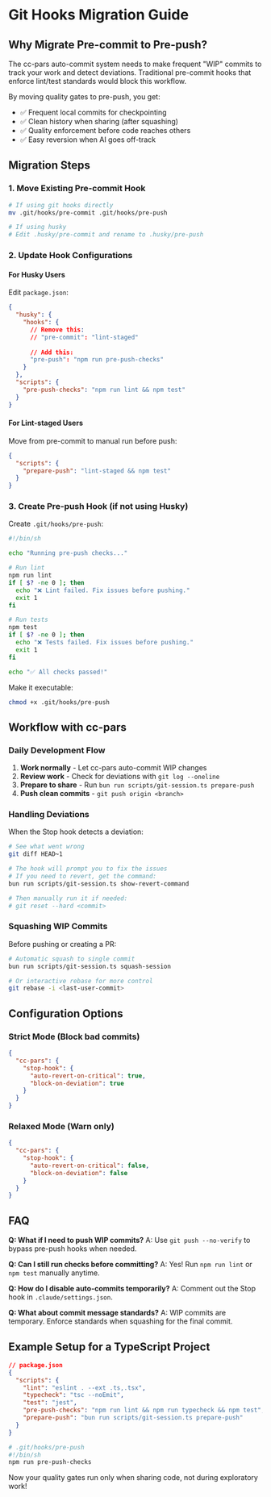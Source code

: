 # Git Hooks Migration Guide

## Why Migrate Pre-commit to Pre-push?

The cc-pars auto-commit system needs to make frequent "WIP" commits to track your work and detect deviations. Traditional pre-commit hooks that enforce lint/test standards would block this workflow.

By moving quality gates to pre-push, you get:
- ✅ Frequent local commits for checkpointing
- ✅ Clean history when sharing (after squashing)
- ✅ Quality enforcement before code reaches others
- ✅ Easy reversion when AI goes off-track

## Migration Steps

### 1. Move Existing Pre-commit Hook

```bash
# If using git hooks directly
mv .git/hooks/pre-commit .git/hooks/pre-push

# If using husky
# Edit .husky/pre-commit and rename to .husky/pre-push
```

### 2. Update Hook Configurations

#### For Husky Users

Edit `package.json`:
```json
{
  "husky": {
    "hooks": {
      // Remove this:
      // "pre-commit": "lint-staged"
      
      // Add this:
      "pre-push": "npm run pre-push-checks"
    }
  },
  "scripts": {
    "pre-push-checks": "npm run lint && npm test"
  }
}
```

#### For Lint-staged Users

Move from pre-commit to manual run before push:
```json
{
  "scripts": {
    "prepare-push": "lint-staged && npm test"
  }
}
```

### 3. Create Pre-push Hook (if not using Husky)

Create `.git/hooks/pre-push`:
```bash
#!/bin/sh

echo "Running pre-push checks..."

# Run lint
npm run lint
if [ $? -ne 0 ]; then
  echo "❌ Lint failed. Fix issues before pushing."
  exit 1
fi

# Run tests
npm test
if [ $? -ne 0 ]; then
  echo "❌ Tests failed. Fix issues before pushing."
  exit 1
fi

echo "✅ All checks passed!"
```

Make it executable:
```bash
chmod +x .git/hooks/pre-push
```

## Workflow with cc-pars

### Daily Development Flow

1. **Work normally** - Let cc-pars auto-commit WIP changes
2. **Review work** - Check for deviations with `git log --oneline`
3. **Prepare to share** - Run `bun run scripts/git-session.ts prepare-push`
4. **Push clean commits** - `git push origin <branch>`

### Handling Deviations

When the Stop hook detects a deviation:

```bash
# See what went wrong
git diff HEAD~1

# The hook will prompt you to fix the issues
# If you need to revert, get the command:
bun run scripts/git-session.ts show-revert-command

# Then manually run it if needed:
# git reset --hard <commit>
```

### Squashing WIP Commits

Before pushing or creating a PR:

```bash
# Automatic squash to single commit
bun run scripts/git-session.ts squash-session

# Or interactive rebase for more control
git rebase -i <last-user-commit>
```

## Configuration Options

### Strict Mode (Block bad commits)
```json
{
  "cc-pars": {
    "stop-hook": {
      "auto-revert-on-critical": true,
      "block-on-deviation": true
    }
  }
}
```

### Relaxed Mode (Warn only)
```json
{
  "cc-pars": {
    "stop-hook": {
      "auto-revert-on-critical": false,
      "block-on-deviation": false
    }
  }
}
```

## FAQ

**Q: What if I need to push WIP commits?**
A: Use `git push --no-verify` to bypass pre-push hooks when needed.

**Q: Can I still run checks before committing?**
A: Yes! Run `npm run lint` or `npm test` manually anytime.

**Q: How do I disable auto-commits temporarily?**
A: Comment out the Stop hook in `.claude/settings.json`.

**Q: What about commit message standards?**
A: WIP commits are temporary. Enforce standards when squashing for the final commit.

## Example Setup for a TypeScript Project

```json
// package.json
{
  "scripts": {
    "lint": "eslint . --ext .ts,.tsx",
    "typecheck": "tsc --noEmit",
    "test": "jest",
    "pre-push-checks": "npm run lint && npm run typecheck && npm test",
    "prepare-push": "bun run scripts/git-session.ts prepare-push"
  }
}
```

```bash
# .git/hooks/pre-push
#!/bin/sh
npm run pre-push-checks
```

Now your quality gates run only when sharing code, not during exploratory work!